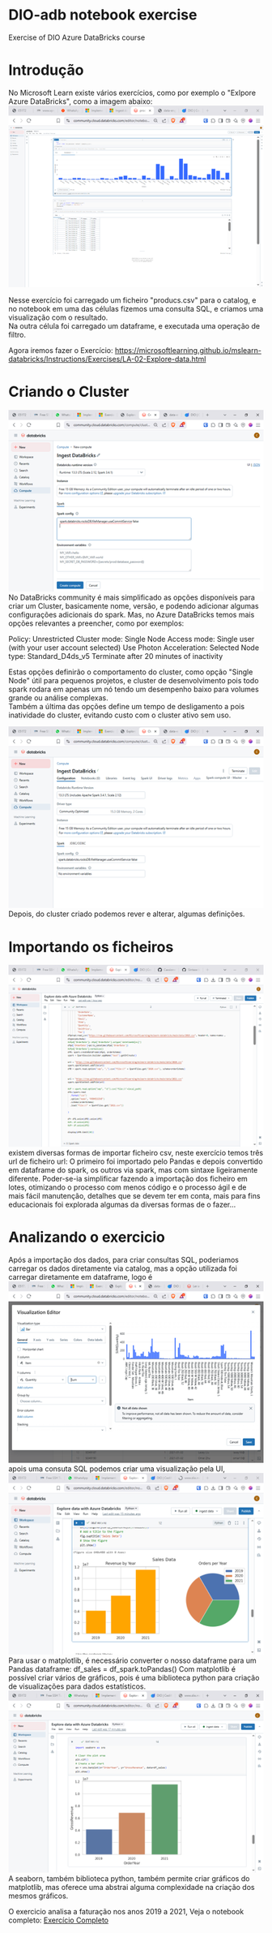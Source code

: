 # DIO-adb notebook exercise
Exercise of DIO Azure DataBricks course

# Introdução
No Microsoft Learn existe vários exercícios, como por exemplo o "Exlpore Azure DataBricks", 
como a imagem abaixo:
<img src="img/exercise1.png">

Nesse exercício foi carregado um ficheiro "producs.csv" para o catalog, e no notebook em uma das células fizemos 
uma consulta SQL, e criamos uma visualização com o resultado.  
Na outra célula foi carregado um dataframe, e executada uma operação de filtro.   
  
Agora iremos fazer o Exercício: https://microsoftlearning.github.io/mslearn-databricks/Instructions/Exercises/LA-02-Explore-data.html  

#  Criando o Cluster

<img src="img/create-cluster.png">
No DataBricks community é mais simplificado as opções disponíveis para criar um Cluster, basicamente nome, versão, e podendo adicionar algumas configurações adicionais do spark.  
Mas, no Azure DataBricks temos mais opções relevantes a preencher, como por exemplos:  

Policy: Unrestricted
Cluster mode: Single Node
Access mode: Single user (with your user account selected)
Use Photon Acceleration: Selected
Node type: Standard_D4ds_v5
Terminate after 20 minutes of inactivity

Estas opções definirão o comportamento do cluster, como opção "Single Node" útil para pequenos projetos, e cluster de desenvolvimento pois todo spark rodara em apenas um nó tendo um desempenho baixo para volumes grande ou análise complexas.  
Também a última das opções define um tempo de desligamento a pois inatividade do cluster, evitando custo com o cluster ativo sem uso.  

<img src="img/confgure-cluster.png">
Depois, do cluster criado podemos rever e alterar, algumas definições.  

#  Importando os ficheiros
<img src="img/import-files.png">
existem diversas formas de importar ficheiro csv, neste exercício temos três url de ficheiro url:  
O primeiro foi importado pelo Pandas e depois convertido em dataframe do spark,
os outros via spark, mas com sintaxe ligeiramente diferente. Poder-se-ia simplificar fazendo a importação dos ficheiro em lotes, otimizando o processo com menos código e o processo ágil e de mais fácil manutenção, detalhes que se devem ter em conta, mais para fins educacionais foi explorada algumas da diversas formas de o fazer...


# Analizando o exercicio

Após a importação dos dados, para criar consultas SQL, poderiamos carregar os dados diretamente via catalog, mas a opção utilizada foi carregar diretamente em dataframe, logo é
<img src="img/create-sql-visualisation.png">
apois uma consuta SQL podemos criar uma visualização pela UI,  
<img src="img/matplotlib.PNG">
Para usar o matplotlib, é necessário converter o nosso dataframe para um Pandas dataframe:
df_sales = df_spark.toPandas()
Com matplotlib é possível criar vários de gráficos, pois é uma biblioteca python para criação de visualizações para dados estatísticos.
<img src="img/seaborn.PNG">
A seaborn, também biblioteca python, também permite criar gráficos do matplotlib, mas oferece uma abstrai alguma complexidade na criação dos mesmos gráficos.

O exercicio analisa a faturação nos anos 2019 a 2021, Veja o notebook completo: [Exercício Completo](notebooks/Explore%20data%20with%20Azure%20Databricks.ipynb)




